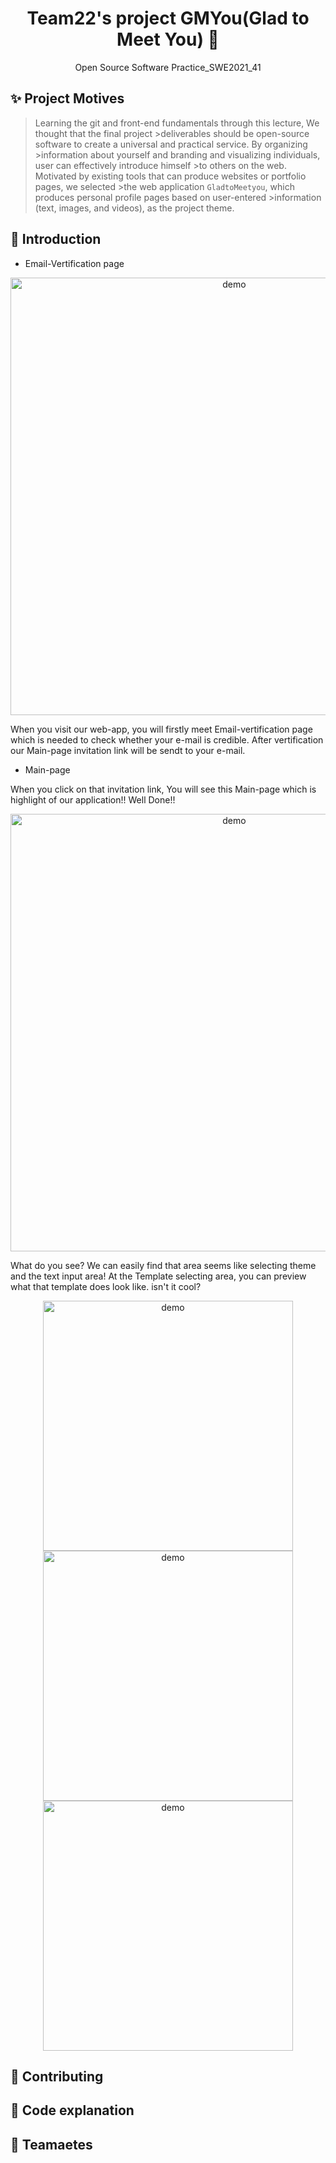 <h1 align="center">Team22's project GMYou(Glad to Meet You) 👋</h1>
<p align="center">Open Source Software Practice_SWE2021_41</p>

## ✨ Project Motives
>Learning the git and front-end fundamentals through this lecture, We thought that the final project >deliverables should be open-source software to create a universal and practical service. By organizing >information about yourself and branding and visualizing individuals, user can effectively introduce himself >to others on the web. Motivated by existing tools that can produce websites or portfolio pages, we selected >the web application `GladtoMeetyou`, which produces personal profile pages based on user-entered >information (text, images, and videos), as the project theme.

## 🚀 Introduction
* Email-Vertification page
<p align="center">
  <img width="700" align="center" src="https://user-images.githubusercontent.com/82880826/119377103-b1270300-bcf7-11eb-9552-6be89c03ae05.png" alt="demo"/>
</p>

When you visit our web-app, you will firstly meet Email-vertification page which is needed to check whether your e-mail is credible. After vertification our Main-page invitation link will be sendt to your e-mail.

* Main-page

When you click on that invitation link, You will see this Main-page which is highlight of our application!! Well Done!!
<p align="center">
  <img width="700" align="center" src="https://user-images.githubusercontent.com/82880826/119378841-acfbe500-bcf9-11eb-822a-d680af3a3979.png" alt="demo"/>
</p>

What do you see? We can easily find that area seems like selecting theme and the text input area!
At the Template selecting area, you can preview what that template does look like. isn't it cool?

<p align="center">
  <img width="400" align="center" src="https://user-images.githubusercontent.com/82880826/119382300-ceaa9b80-bcfc-11eb-8a78-59f32f8b9765.gif" alt="demo"/><img width="400" align="center" src="https://user-images.githubusercontent.com/82880826/119382290-cb171480-bcfc-11eb-8bd1-b067e3b31a08.gif" alt="demo"/><img width="400" align="center" src="https://user-images.githubusercontent.com/82880826/119382298-ce120500-bcfc-11eb-9940-40a7178f92f8.gif" alt="demo"/>
</p>



## 🤝 Contributing

## 📝 Code explanation
## 👤 Teamaetes
